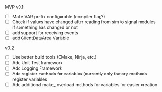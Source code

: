 
MVP v0.1:

- [ ] Make VAR prefix configurable (compiler flag?)
- [ ] Check if values have changed after reading from sim to signal modules if something has changed or not
- [ ] add support for receiving events
- [ ] add ClientDataArea Variable

v0.2
- [ ] Use better build tools (CMake, Ninja, etc.)
- [ ] Add Unit Test framework
- [ ] Add Logging Framework
- [ ] Add register methods for variables (currently only factory methods register variables
- [ ] Add additional make_ overload methods for variables for easier creation

